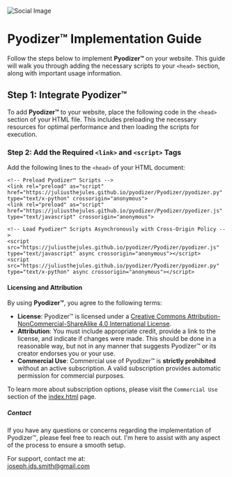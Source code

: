 ![Social Image](https://juliusthejules.github.io/pyodizer/social.png)

# Pyodizer&trade; Implementation Guide

Follow the steps below to implement **Pyodizer&trade;** on your website. This guide will walk you through adding the necessary scripts to your `<head>` section, along with important usage information.

## Step 1: Integrate Pyodizer&trade;

To add **Pyodizer&trade;** to your website, place the following code in the `<head>` section of your HTML file. This includes preloading the necessary resources for optimal performance and then loading the scripts for execution.

### Step 2: Add the Required `<link>` and `<script>` Tags

Add the following lines to the `<head>` of your HTML document:

```
<!-- Preload Pyodizer™ Scripts -->
<link rel="preload" as="script" href="https://juliusthejules.github.io/pyodizer/Pyodizer/pyodizer.py" type="text/x-python" crossorigin="anonymous">
<link rel="preload" as="script" href="https://juliusthejules.github.io/pyodizer/Pyodizer/pyodizer.js" type="text/javascript" crossorigin="anonymous">

<!-- Load Pyodizer™ Scripts Asynchronously with Cross-Origin Policy -->
<script src="https://juliusthejules.github.io/pyodizer/Pyodizer/pyodizer.js" type="text/javascript" async crossorigin="anonymous"></script>
<script src="https://juliusthejules.github.io/pyodizer/Pyodizer/pyodizer.py" type="text/x-python" async crossorigin="anonymous"></script>
```

#### Licensing and Attribution

By using **Pyodizer&trade;**, you agree to the following terms:

- **License**: Pyodizer&trade; is licensed under a [Creative Commons Attribution-NonCommercial-ShareAlike 4.0 International License](https://creativecommons.org/licenses/by-nc-sa/4.0/). 
- **Attribution**: You must include appropriate credit, provide a link to the license, and indicate if changes were made. This should be done in a reasonable way, but not in any manner that suggests Pyodizer&trade; or its creator endorses you or your use.
- **Commercial Use**: Commercial use of Pyodizer&trade; is **strictly prohibited** without an active subscription. A valid subscription provides automatic permission for commercial purposes. 

To learn more about subscription options, please visit the `Commercial Use` section of the [index.html](https://juliusthejules.github.io/pyodizer/index.html) page.

##### Contact

If you have any questions or concerns regarding the implementation of Pyodizer&trade;, please feel free to reach out. I'm here to assist with any aspect of the process to ensure a smooth setup.

For support, contact me at:  
[joseph.jds.smith@gmail.com](mailto:joseph.jds.smith@gmail.com?subject=Pyodizer%20Implementation%20Guide)
